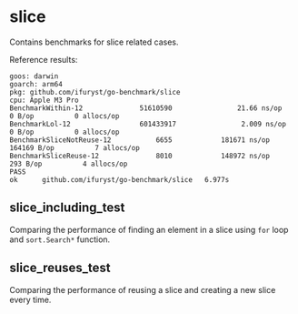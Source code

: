 # slice
Contains benchmarks for slice related cases.

Reference results:
```
goos: darwin
goarch: arm64
pkg: github.com/ifuryst/go-benchmark/slice
cpu: Apple M3 Pro
BenchmarkWithin-12              51610590                21.66 ns/op            0 B/op          0 allocs/op
BenchmarkLol-12                 601433917                2.009 ns/op           0 B/op          0 allocs/op
BenchmarkSliceNotReuse-12           6655            181671 ns/op          164169 B/op          7 allocs/op
BenchmarkSliceReuse-12              8010            148972 ns/op             293 B/op          4 allocs/op
PASS
ok      github.com/ifuryst/go-benchmark/slice   6.977s
```

## slice_including_test
Comparing the performance of finding an element in a slice using `for` loop and `sort.Search*` function.

## slice_reuses_test
Comparing the performance of reusing a slice and creating a new slice every time.
